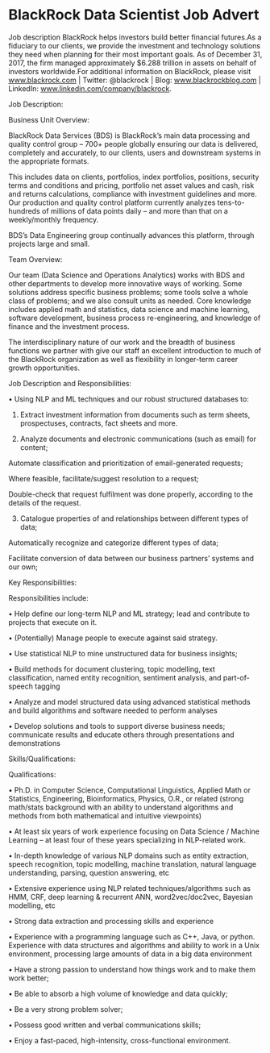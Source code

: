 # BlackRock Data Scientist Job Advert

Job description
BlackRock helps investors build better financial futures.As a fiduciary to our clients, we provide the investment and technology solutions they need when planning for their most important goals. As of December 31, 2017, the firm managed approximately $6.288 trillion in assets on behalf of investors worldwide.For additional information on BlackRock, please visit www.blackrock.com | Twitter: @blackrock | Blog: www.blackrockblog.com | LinkedIn: www.linkedin.com/company/blackrock.

Job Description:

Business Unit Overview:

BlackRock Data Services (BDS) is BlackRock’s main data processing and quality control group – 700+ people globally ensuring our data is delivered, completely and accurately, to our clients, users and downstream systems in the appropriate formats.

This includes data on clients, portfolios, index portfolios, positions, security terms and conditions and pricing, portfolio net asset values and cash, risk and returns calculations, compliance with investment guidelines and more. Our production and quality control platform currently analyzes tens-to-hundreds of millions of data points daily – and more than that on a weekly/monthly frequency.

BDS’s Data Engineering group continually advances this platform, through projects large and small.

Team Overview:

Our team (Data Science and Operations Analytics) works with BDS and other departments to develop more innovative ways of working. Some solutions address specific business problems; some tools solve a whole class of problems; and we also consult units as needed. Core knowledge includes applied math and statistics, data science and machine learning, software development, business process re-engineering, and knowledge of finance and the investment process.

The interdisciplinary nature of our work and the breadth of business functions we partner with give our staff an excellent introduction to much of the BlackRock organization as well as flexibility in longer-term career growth opportunities.

Job Description and Responsibilities:

• Using NLP and ML techniques and our robust structured databases to:

1. Extract investment information from documents such as term sheets, prospectuses, contracts, fact sheets and more.

2. Analyze documents and electronic communications (such as email) for content;

Automate classification and prioritization of email-generated requests;

Where feasible, facilitate/suggest resolution to a request;

Double-check that request fulfilment was done properly, according to the details of the request.

3. Catalogue properties of and relationships between different types of data;

Automatically recognize and categorize different types of data;

Facilitate conversion of data between our business partners’ systems and our own;

Key Responsibilities:

Responsibilities include:

• Help define our long-term NLP and ML strategy; lead and contribute to projects that execute on it.

• (Potentially) Manage people to execute against said strategy.

• Use statistical NLP to mine unstructured data for business insights;

• Build methods for document clustering, topic modelling, text classification, named entity recognition, sentiment analysis, and part-of-speech tagging

• Analyze and model structured data using advanced statistical methods and build algorithms and software needed to perform analyses

• Develop solutions and tools to support diverse business needs; communicate results and educate others through presentations and demonstrations

Skills/Qualifications:

Qualifications:

• Ph.D. in Computer Science, Computational Linguistics, Applied Math or Statistics, Engineering, Bioinformatics, Physics, O.R., or related (strong math/stats background with an ability to understand algorithms and methods from both mathematical and intuitive viewpoints)

• At least six years of work experience focusing on Data Science / Machine Learning – at least four of these years specializing in NLP-related work.

• In-depth knowledge of various NLP domains such as entity extraction, speech recognition, topic modelling, machine translation, natural language understanding, parsing, question answering, etc

• Extensive experience using NLP related techniques/algorithms such as HMM, CRF, deep learning & recurrent ANN, word2vec/doc2vec, Bayesian modelling, etc

• Strong data extraction and processing skills and experience

• Experience with a programming language such as C++, Java, or python. Experience with data structures and algorithms and ability to work in a Unix environment, processing large amounts of data in a big data environment

• Have a strong passion to understand how things work and to make them work better;

• Be able to absorb a high volume of knowledge and data quickly;

• Be a very strong problem solver;

• Possess good written and verbal communications skills;

• Enjoy a fast-paced, high-intensity, cross-functional environment.